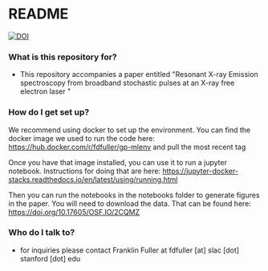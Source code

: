 # README #


[![DOI](https://zenodo.org/badge/357017678.svg)](https://zenodo.org/badge/latestdoi/357017678)



### What is this repository for? ###

* This repository accompanies a paper entitled "Resonant X-ray Emission spectroscopy from broadband stochastic pulses at an X-ray free electron laser "

### How do I get set up? ###

We recommend using docker to set up the environment. You can find the docker image we used to run the code here: https://hub.docker.com/r/fdfuller/gp-mlenv
and pull the most recent tag

Once you have that image installed, you can use it to run a jupyter notebook. Instructions for doing that are here:
https://jupyter-docker-stacks.readthedocs.io/en/latest/using/running.html

Then you can run the notebooks in the notebooks folder to generate figures in the paper. You will need to download the data. That can be found here:
https://doi.org/10.17605/OSF.IO/2CQMZ



### Who do I talk to? ###

* for inquiries please contact Franklin Fuller at fdfuller [at] slac [dot] stanford [dot] edu
